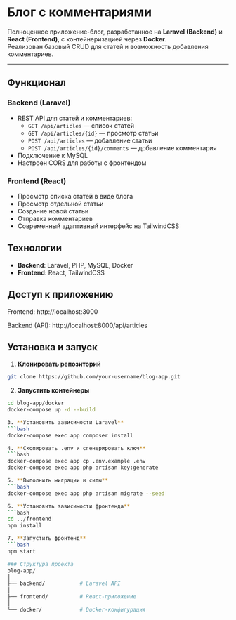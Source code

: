 # Блог с комментариями

Полноценное приложение-блог, разработанное на **Laravel (Backend)** и **React (Frontend)**, с контейнеризацией через **Docker**.  
Реализован базовый CRUD для статей и возможность добавления комментариев.

---

## Функционал

### Backend (Laravel)
- REST API для статей и комментариев:
  - `GET /api/articles` — список статей  
  - `GET /api/articles/{id}` — просмотр статьи  
  - `POST /api/articles` — добавление статьи  
  - `POST /api/articles/{id}/comments` — добавление комментария
- Подключение к MySQL  
- Настроен CORS для работы с фронтендом  

### Frontend (React)
- Просмотр списка статей в виде блога  
- Просмотр отдельной статьи  
- Создание новой статьи  
- Отправка комментариев  
- Современный адаптивный интерфейс на TailwindCSS  

## Технологии
- **Backend**: Laravel, PHP, MySQL, Docker
- **Frontend**: React, TailwindCSS

## Доступ к приложению

Frontend: http://localhost:3000

Backend (API): http://localhost:8000/api/articles


##  Установка и запуск

1. **Клонировать репозиторий**
```bash
git clone https://github.com/your-username/blog-app.git
```

2. **Запустить контейнеры**
```bash
cd blog-app/docker
docker-compose up -d --build

3. **Установить зависимости Laravel**
```bash
docker-compose exec app composer install

4. **Скопировать .env и сгенерировать ключ**
```bash
docker-compose exec app cp .env.example .env
docker-compose exec app php artisan key:generate

5. **Выполнить миграции и сиды**
```bash
docker-compose exec app php artisan migrate --seed

6. **Установить зависимости фронтенда**
```bash
cd ../frontend
npm install

7. **Запустить фронтенд**
```bash
npm start

### Структура проекта
blog-app/
│
├── backend/           # Laravel API
│
├── frontend/          # React-приложение
│
└── docker/            # Docker-конфигурация
